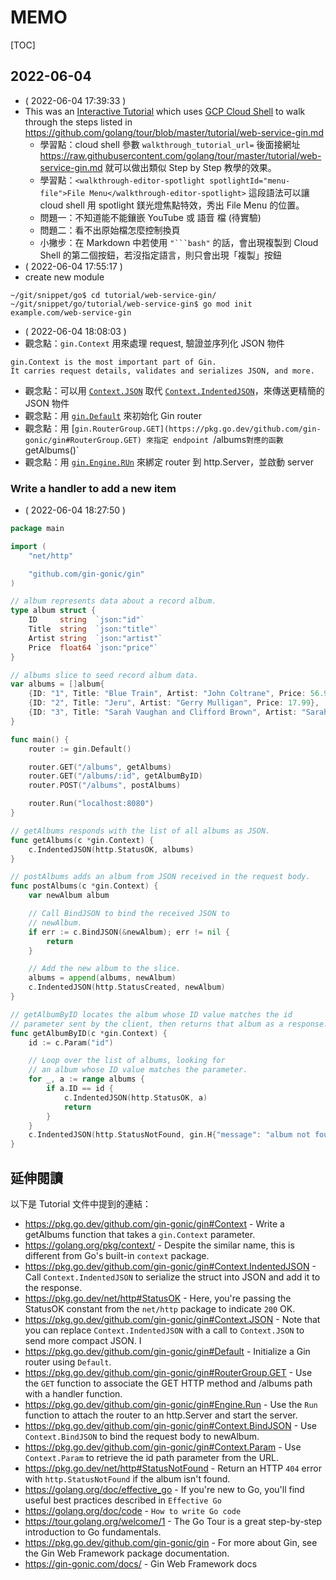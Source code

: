 # MEMO

[TOC]

## 2022-06-04

- ( 2022-06-04 17:39:33 )
- This was an [Interactive Tutorial](https://shell.cloud.google.com/?walkthrough_tutorial_url=https%3A%2F%2Fraw.githubusercontent.com%2Fgolang%2Ftour%2Fmaster%2Ftutorial%2Fweb-service-gin.md&pli=1&show=ide&environment_deployment=ide) which uses [GCP Cloud Shell](https://shell.cloud.google.com/) to walk through the steps listed in https://github.com/golang/tour/blob/master/tutorial/web-service-gin.md
  - 學習點：cloud shell 參數 `walkthrough_tutorial_url=` 後面接網址 https://raw.githubusercontent.com/golang/tour/master/tutorial/web-service-gin.md 就可以做出類似 Step by Step 教學的效果。
  - 學習點：`<walkthrough-editor-spotlight spotlightId="menu-file">File Menu</walkthrough-editor-spotlight>` 這段語法可以讓 cloud shell 用 spotlight 鎂光燈焦點特效，秀出 File Menu 的位置。
  - 問題一：不知道能不能鑲嵌 YouTube 或 語音 檔 (待實驗)
  - 問題二：看不出原始檔怎麼控制換頁
  - 小撇步：在 Markdown 中若使用 `"```bash"` 的話，會出現複製到 Cloud Shell 的第二個按鈕，若沒指定語言，則只會出現「複製」按鈕
- ( 2022-06-04 17:55:17 )
- create new module
```
~/git/snippet/go$ cd tutorial/web-service-gin/
~/git/snippet/go/tutorial/web-service-gin$ go mod init example.com/web-service-gin
```
- ( 2022-06-04 18:08:03 )
- 觀念點：`gin.Context` 用來處理 request, 驗證並序列化 JSON 物件
```
gin.Context is the most important part of Gin.
It carries request details, validates and serializes JSON, and more.
```
- 觀念點：可以用 [`Context.JSON`](https://pkg.go.dev/github.com/gin-gonic/gin#Context.JSON) 取代 [`Context.IndentedJSON`](https://pkg.go.dev/github.com/gin-gonic/gin#Context.IndentedJSON)，來傳送更精簡的 JSON 物件
- 觀念點：用 [`gin.Default`](https://pkg.go.dev/github.com/gin-gonic/gin#Default) 來初始化 Gin router
- 觀念點：用 [`gin.RouterGroup.GET](https://pkg.go.dev/github.com/gin-gonic/gin#RouterGroup.GET) 來指定 endpoint `/albums` 對應的函數 `getAlbums()`
- 觀念點：用 [`gin.Engine.RUn`](https://pkg.go.dev/github.com/gin-gonic/gin#Engine.Run) 來綁定 router 到 http.Server，並啟動 server

### Write a handler to add a new item

- ( 2022-06-04 18:27:50 )
```go
package main

import (
	"net/http"

	"github.com/gin-gonic/gin"
)

// album represents data about a record album.
type album struct {
	ID     string  `json:"id"`
	Title  string  `json:"title"`
	Artist string  `json:"artist"`
	Price  float64 `json:"price"`
}

// albums slice to seed record album data.
var albums = []album{
	{ID: "1", Title: "Blue Train", Artist: "John Coltrane", Price: 56.99},
	{ID: "2", Title: "Jeru", Artist: "Gerry Mulligan", Price: 17.99},
	{ID: "3", Title: "Sarah Vaughan and Clifford Brown", Artist: "Sarah Vaughan", Price: 39.99},
}

func main() {
	router := gin.Default()

	router.GET("/albums", getAlbums)
	router.GET("/albums/:id", getAlbumByID)
	router.POST("/albums", postAlbums)

	router.Run("localhost:8080")
}

// getAlbums responds with the list of all albums as JSON.
func getAlbums(c *gin.Context) {
	c.IndentedJSON(http.StatusOK, albums)
}

// postAlbums adds an album from JSON received in the request body.
func postAlbums(c *gin.Context) {
	var newAlbum album

	// Call BindJSON to bind the received JSON to
	// newAlbum.
	if err := c.BindJSON(&newAlbum); err != nil {
		return
	}

	// Add the new album to the slice.
	albums = append(albums, newAlbum)
	c.IndentedJSON(http.StatusCreated, newAlbum)
}

// getAlbumByID locates the album whose ID value matches the id
// parameter sent by the client, then returns that album as a response.
func getAlbumByID(c *gin.Context) {
	id := c.Param("id")

	// Loop over the list of albums, looking for
	// an album whose ID value matches the parameter.
	for _, a := range albums {
		if a.ID == id {
			c.IndentedJSON(http.StatusOK, a)
			return
		}
	}
	c.IndentedJSON(http.StatusNotFound, gin.H{"message": "album not found"})
}
```

## 延伸閱讀

以下是 Tutorial 文件中提到的連結：

- https://pkg.go.dev/github.com/gin-gonic/gin#Context - Write a getAlbums function that takes a `gin.Context` parameter.
- https://golang.org/pkg/context/ - Despite the similar name, this is different from Go's built-in `context` package.
- https://pkg.go.dev/github.com/gin-gonic/gin#Context.IndentedJSON - Call `Context.IndentedJSON` to serialize the struct into JSON and add it to the response.
- https://pkg.go.dev/net/http#StatusOK - Here, you're passing the StatusOK constant from the `net/http` package to indicate `200` OK.
- https://pkg.go.dev/github.com/gin-gonic/gin#Context.JSON - Note that you can replace `Context.IndentedJSON` with a call to `Context.JSON` to send more compact JSON. I
- https://pkg.go.dev/github.com/gin-gonic/gin#Default - Initialize a Gin router using `Default`.
- https://pkg.go.dev/github.com/gin-gonic/gin#RouterGroup.GET - Use the `GET` function to associate the GET HTTP method and /albums path with a handler function.
- https://pkg.go.dev/github.com/gin-gonic/gin#Engine.Run - Use the `Run` function to attach the router to an http.Server and start the server.
- https://pkg.go.dev/github.com/gin-gonic/gin#Context.BindJSON - Use `Context.BindJSON` to bind the request body to newAlbum.
- https://pkg.go.dev/github.com/gin-gonic/gin#Context.Param - Use `Context.Param` to retrieve the id path parameter from the URL.
- https://pkg.go.dev/net/http#StatusNotFound - Return an HTTP `404` error with `http.StatusNotFound` if the album isn't found.
- https://golang.org/doc/effective_go - If you're new to Go, you'll find useful best practices described in `Effective Go`
- https://golang.org/doc/code - `How to write Go code`
- https://tour.golang.org/welcome/1 - The Go Tour is a great step-by-step introduction to Go fundamentals.
- https://pkg.go.dev/github.com/gin-gonic/gin - For more about Gin, see the Gin Web Framework package documentation.
- https://gin-gonic.com/docs/ - Gin Web Framework docs